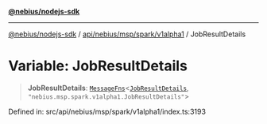 [**@nebius/nodejs-sdk**](../../../../../../README.md)

---

[@nebius/nodejs-sdk](../../../../../../README.md) / [api/nebius/msp/spark/v1alpha1](../README.md) / JobResultDetails

# Variable: JobResultDetails

> **JobResultDetails**: [`MessageFns`](../../../../../../runtime/protos/core/interfaces/MessageFns.md)\<[`JobResultDetails`](../interfaces/JobResultDetails.md), `"nebius.msp.spark.v1alpha1.JobResultDetails"`\>

Defined in: src/api/nebius/msp/spark/v1alpha1/index.ts:3193
